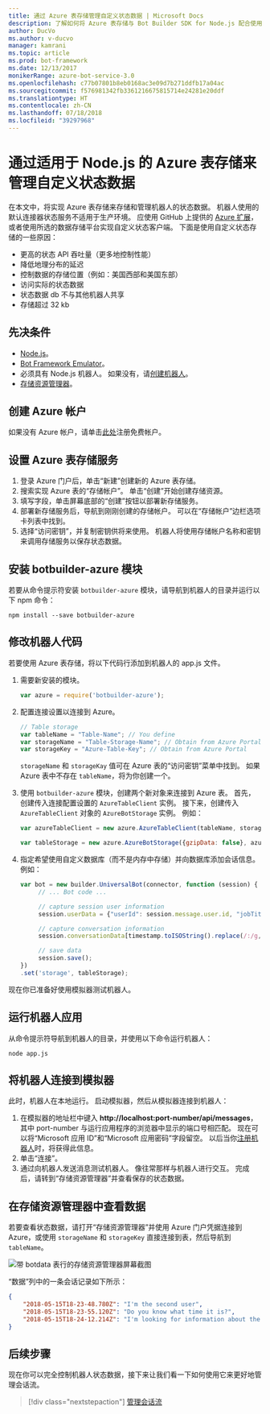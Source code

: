 ```yaml
---
title: 通过 Azure 表存储管理自定义状态数据 | Microsoft Docs
description: 了解如何将 Azure 表存储与 Bot Builder SDK for Node.js 配合使用来保存和检索状态数据。
author: DucVo
ms.author: v-ducvo
manager: kamrani
ms.topic: article
ms.prod: bot-framework
ms.date: 12/13/2017
monikerRange: azure-bot-service-3.0
ms.openlocfilehash: c77b07801b8eb0168ac3e09d7b271ddfb17a04ac
ms.sourcegitcommit: f576981342fb3361216675815714e24281e20ddf
ms.translationtype: HT
ms.contentlocale: zh-CN
ms.lasthandoff: 07/18/2018
ms.locfileid: "39297968"
---
```

# <a name="manage-custom-state-data-with-azure-table-storage-for-nodejs"></a>通过适用于 Node.js 的 Azure 表存储来管理自定义状态数据

在本文中，将实现 Azure 表存储来存储和管理机器人的状态数据。 机器人使用的默认连接器状态服务不适用于生产环境。 应使用 GitHub 上提供的 [Azure 扩展](https://www.npmjs.com/package/botbuilder-azure)，或者使用所选的数据存储平台实现自定义状态客户端。 下面是使用自定义状态存储的一些原因：

- 更高的状态 API 吞吐量（更多地控制性能）
- 降低地理分布的延迟
- 控制数据的存储位置（例如：美国西部和美国东部）
- 访问实际的状态数据
- 状态数据 db 不与其他机器人共享
- 存储超过 32 kb

## <a name="prerequisites"></a>先决条件

- [Node.js](https://nodejs.org/en/)。
- [Bot Framework Emulator](~/bot-service-debug-emulator.md)。
- 必须具有 Node.js 机器人。 如果没有，请[创建机器人](bot-builder-nodejs-quickstart.md)。 
- [存储资源管理器](http://storageexplorer.com/)。

## <a name="create-azure-account"></a>创建 Azure 帐户
如果没有 Azure 帐户，请单击[此处](https://azure.microsoft.com/en-us/free/)注册免费帐户。

## <a name="set-up-the-azure-table-storage-service"></a>设置 Azure 表存储服务
1. 登录 Azure 门户后，单击“新建”创建新的 Azure 表存储。 
2. 搜索实现 Azure 表的“存储帐户”。 单击“创建”开始创建存储资源。 
3. 填写字段，单击屏幕底部的“创建”按钮以部署新存储服务。 
4. 部署新存储服务后，导航到刚刚创建的存储帐户。 可以在“存储帐户”边栏选项卡列表中找到。
4. 选择“访问密钥”，并复制密钥供将来使用。 机器人将使用存储帐户名称和密钥来调用存储服务以保存状态数据。

## <a name="install-botbuilder-azure-module"></a>安装 botbuilder-azure 模块

若要从命令提示符安装 `botbuilder-azure` 模块，请导航到机器人的目录并运行以下 npm 命令：

```nodejs
npm install --save botbuilder-azure
```

## <a name="modify-your-bot-code"></a>修改机器人代码

若要使用 Azure 表存储，将以下代码行添加到机器人的 app.js 文件。

1. 需要新安装的模块。

   ```javascript
   var azure = require('botbuilder-azure'); 
   ```

2. 配置连接设置以连接到 Azure。
   ```javascript
   // Table storage
   var tableName = "Table-Name"; // You define
   var storageName = "Table-Storage-Name"; // Obtain from Azure Portal
   var storageKey = "Azure-Table-Key"; // Obtain from Azure Portal
   ```
   `storageName` 和 `storageKay` 值可在 Azure 表的“访问密钥”菜单中找到。 如果 Azure 表中不存在 `tableName`，将为你创建一个。

3. 使用 `botbuilder-azure` 模块，创建两个新对象来连接到 Azure 表。 首先，创建传入连接配置设置的 `AzureTableClient` 实例。 接下来，创建传入 `AzureTableClient` 对象的 `AzureBotStorage` 实例。 例如：

   ```javascript
   var azureTableClient = new azure.AzureTableClient(tableName, storageName, storageKey);

   var tableStorage = new azure.AzureBotStorage({gzipData: false}, azureTableClient);
   ```

4. 指定希望使用自定义数据库（而不是内存中存储）并向数据库添加会话信息。 例如：

   ```javascript
   var bot = new builder.UniversalBot(connector, function (session) {
        // ... Bot code ...

        // capture session user information
        session.userData = {"userId": session.message.user.id, "jobTitle": "Senior Developer"};

        // capture conversation information  
        session.conversationData[timestamp.toISOString().replace(/:/g,"-")] = session.message.text;

        // save data
        session.save();
   })
   .set('storage', tableStorage);
   ```
现在你已准备好使用模拟器测试机器人。

## <a name="run-your-bot-app"></a>运行机器人应用

从命令提示符导航到机器人的目录，并使用以下命令运行机器人：

```nodejs
node app.js
```

## <a name="connect-your-bot-to-the-emulator"></a>将机器人连接到模拟器

此时，机器人在本地运行。 启动模拟器，然后从模拟器连接到机器人：

1. 在模拟器的地址栏中键入 <strong>http://localhost:port-number/api/messages</strong>，其中 port-number 与运行应用程序的浏览器中显示的端口号相匹配。 现在可以将“Microsoft 应用 ID”和“Microsoft 应用密码”字段留空。 以后当你[注册机器人](~/bot-service-quickstart-registration.md)时，将获得此信息。
2. 单击“连接”。
3. 通过向机器人发送消息测试机器人。 像往常那样与机器人进行交互。 完成后，请转到“存储资源管理器”并查看保存的状态数据。

## <a name="view-data-in-storage-explorer"></a>在存储资源管理器中查看数据

若要查看状态数据，请打开“存储资源管理器”并使用 Azure 门户凭据连接到 Azure，或使用 `storageName` 和 `storageKey` 直接连接到表，然后导航到 `tableName`。 

![带 botdata 表行的存储资源管理器屏幕截图](~/media/bot-builder-nodejs-state-azure-table-storage/bot-builder-nodejs-state-azure-table-storage-query.png)

“数据”列中的一条会话记录如下所示：

```JSON
{
    "2018-05-15T18-23-48.780Z": "I'm the second user",
    "2018-05-15T18-23-55.120Z": "Do you know what time it is?",
    "2018-05-15T18-24-12.214Z": "I'm looking for information about the new process."
}
```

## <a name="next-step"></a>后续步骤

现在你可以完全控制机器人状态数据，接下来让我们看一下如何使用它来更好地管理会话流。

> [!div class="nextstepaction"]
> [管理会话流](bot-builder-nodejs-dialog-manage-conversation-flow.md)